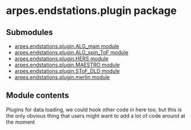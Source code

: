 # arpes.endstations.plugin package

## Submodules

  - [arpes.endstations.plugin.ALG\_main
    module](arpes.endstations.plugin.ALG_main)
  - [arpes.endstations.plugin.ALG\_spin\_ToF
    module](arpes.endstations.plugin.ALG_spin_ToF)
  - [arpes.endstations.plugin.HERS
    module](arpes.endstations.plugin.HERS)
  - [arpes.endstations.plugin.MAESTRO
    module](arpes.endstations.plugin.MAESTRO)
  - [arpes.endstations.plugin.SToF\_DLD
    module](arpes.endstations.plugin.SToF_DLD)
  - [arpes.endstations.plugin.merlin
    module](arpes.endstations.plugin.merlin)

## Module contents

Plugins for data loading, we could hook other code in here too, but this
is the only obvious thing that users might want to add a lot of code
around at the moment
